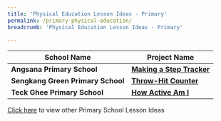```yaml
---
title: 'Physical Education Lesson Ideas - Primary'
permalink: /primary-physical-education/
breadcrumb: 'Physical Education Lesson Ideas - Primary'

---
```



| School Name | Project Name |
|--|--|
| **Angsana Primary School** | **[Making a Step Tracker](/angsana-primary-making-a-step-tracker/)** |
| **Sengkang Green Primary School** | **[Throw-Hit Counter](/sengkang-green-primary-throw-hit-counter/)** |
| **Teck Ghee Primary School** | **[How Active Am I](/teck-ghee-primary-how-active-am-i/)** |

[Click here](/in-schools/digital-maker/lesson-ideas-primary/) to view other Primary School Lesson Ideas
